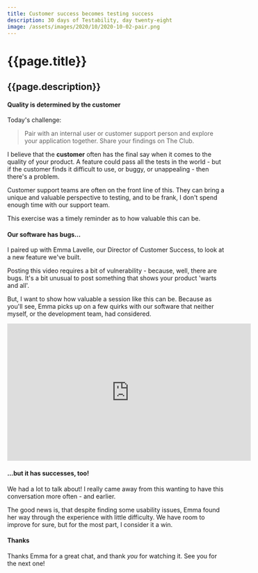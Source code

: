 ```yaml
---
title: Customer success becomes testing success
description: 30 days of Testability, day twenty-eight
image: /assets/images/2020/10/2020-10-02-pair.png
---
```

# {{page.title}}
## {{page.description}}

#### Quality is determined by the customer

Today's challenge:
> Pair with an internal user or customer support person and explore your application together. Share your findings on The Club.

I believe that the **customer** often has the final say when it comes to the quality of your product. A feature could pass all the tests in the world - but if the customer finds it difficult to use, or buggy, or unappealing - then there's a problem.

Customer support teams are often on the front line of this. They can bring a unique and valuable perspective to testing, and to be frank, I don't spend enough time with our support team.

This exercise was a timely reminder as to how valuable this can be.

#### Our software has bugs...

I paired up with Emma Lavelle, our Director of Customer Success, to look at a new feature we've built.

Posting this video requires a bit of vulnerability - because, well, there are bugs. It's a bit unusual to post something that shows your product 'warts and all'.

But, I want to show how valuable a session like this can be. Because as you'll see, Emma picks up on a few quirks with our software that neither myself, or the development team, had considered.

<iframe width="560" height="315" src="https://www.youtube.com/embed/cAoowTeMYGo" frameborder="0" allow="accelerometer; autoplay; clipboard-write; encrypted-media; gyroscope; picture-in-picture" allowfullscreen></iframe>

#### ...but it has successes, too!

We had a lot to talk about! I really came away from this wanting to have this conversation more often - and earlier.

The good news is, that despite finding some usability issues, Emma found her way through the experience with little difficulty. We have room to improve for sure, but for the most part, I consider it a win.

#### Thanks
Thanks Emma for a great chat, and thank *you* for watching it. See you for the next one!